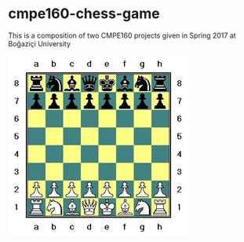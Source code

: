 # cmpe160-chess-game
This is a composition of two CMPE160 projects given in Spring 2017 at Boğaziçi University

![Chess](https://github.com/berkethetechnerd/cmpe160-chess-game/blob/master/Description/chess-board.jpg)
